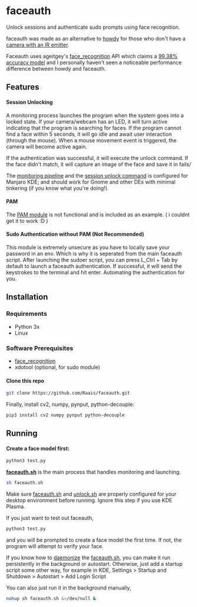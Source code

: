 # faceauth

Unlock sessions and authenticate sudo prompts using face recognition.

faceauth was made as an alternative to [howdy](https://github.com/boltgolt/howdy) for those who don't have a [camera with an IR emitter](https://github.com/boltgolt/howdy/wiki/Cameras-that-have-been-verified-to-work-with-Howdy).

Faceauth uses ageitgey's [face_recognition](https://github.com/ageitgey/face_recognition) API which claims a [99.38% accuracy model](https://github.com/ageitgey/face_recognition#face-recognition) and I personally haven't seen a noticeable performance difference between howdy and faceauth.

## Features

#### Session Unlocking

A monitoring process launches the program when the system goes into a locked state. If your camera/webcam has an LED, it will turn active indicating that the program is searching for faces. If the program cannot find a face within 5 seconds, it will go idle and await user interaction (through the mouse). When a mouse movement event is triggered, the camera will become active again.

If the authentication was successful, it will execute the unlock command. If the face didn't match, it will capture an image of the face and save it in fails/

The [monitoring pipeline](https://github.com/Raais/faceauth/blob/ed5bd3ef99f378e48a980580bf428f0bfa0dfc6c/faceauth.sh#L63) and the [session unlock command](https://github.com/Raais/faceauth/blob/9e9729709ce78a7a8b7a890a7de20d5604b0829f/login.py#L9) is configured for Manjaro KDE; and should work for Gnome and other DEs with minimal tinkering (if you know what you're doing!).

#### PAM

The [PAM module](https://github.com/Raais/faceauth/blob/main/PAM-example/base_dir/pam.py) is not functional and is included as an example. ( i couldnt get it to work :D )

#### Sudo Authentication without PAM (Not Recommended)

This module is extremely unsecure as you have to locally save your password in an env. Which is why it is seperated from the main faceauth script. After launching the sudoer script, you can press L_Ctrl + Tab by default to launch a faceauth authentication. If successful, it will send the keystrokes to the terminal and hit enter. Automating the authentication for you.



## Installation

### Requirements

  * Python 3x
  * Linux
  
### Software Prerequisites

  * [face_recognition](https://github.com/ageitgey/face_recognition)
  * xdotool (optional, for sudo module)
  
#### Clone this repo

```bash
git clone https://github.com/Raais/faceauth.git
```
  
Finally, install cv2, numpy, pynput, python-decouple:

```bash
pip3 install cv2 numpy pynput python-decouple
```

## Running

#### Create a face model first:

```bash
python3 test.py
```

**[faceauth.sh](https://github.com/Raais/faceauth/blob/main/faceauth.sh)** is the main process that handles monitoring and launching.

```bash
sh faceauth.sh
```

Make sure [faceauth.sh](https://github.com/Raais/faceauth/blob/main/faceauth.sh) and [unlock.sh](https://github.com/Raais/faceauth/blob/main/unlock.sh) are properly configured for your desktop environment before running. Ignore this step if you use KDE Plasma.


If you just want to test out faceauth,

```bash
python3 test.py
```
and you will be prompted to create a face model the first time. If not, the program will attempt to verify your face.


If you know how to [daemonize](https://unix.stackexchange.com/questions/426862/proper-way-to-run-shell-script-as-a-daemon) the [faceauth.sh](https://github.com/Raais/faceauth/blob/main/faceauth.sh), you can make it run persistently in the background or autostart. Otherwise, just add a startup script some other way, for example in KDE, Settings > Startup and Shutdown > Autostart > Add Login Script

You can also just run it in the background manually,
```bash
nohup sh faceauth.sh &>/dev/null &
```
